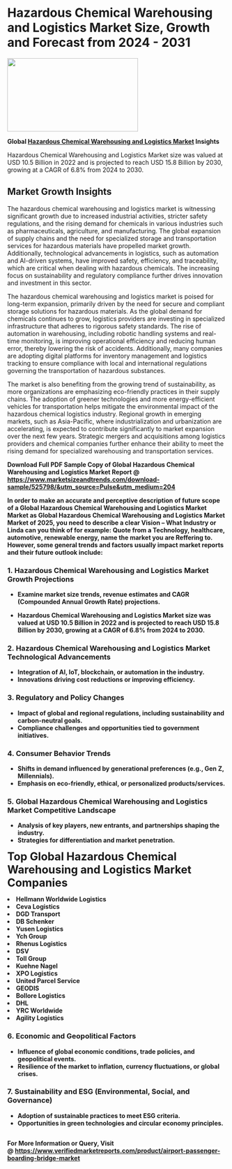 <H1>Hazardous Chemical Warehousing and Logistics Market Size, Growth and Forecast from 2024 - 2031</H1><img class="aligncenter size-medium wp-image-584254" src="https://thirdeyenews.in/wp-content/uploads/2024/09/Global-Market-Research-300x168.jpeg" alt="" width="300" height="168" /><p><strong>Global&nbsp;<a href="https://www.marketsizeandtrends.com/download-sample/525798/&amp;utm_source=Pulse&amp;utm_medium=204">Hazardous Chemical Warehousing and Logistics Market</a> Insights</strong></p><p>Hazardous Chemical Warehousing and Logistics Market size was valued at USD 10.5 Billion in 2022 and is projected to reach USD 15.8 Billion by 2030, growing at a CAGR of 6.8% from 2024 to 2030.</p><p><h2>Market Growth Insights</h2> <p>The hazardous chemical warehousing and logistics market is witnessing significant growth due to increased industrial activities, stricter safety regulations, and the rising demand for chemicals in various industries such as pharmaceuticals, agriculture, and manufacturing. The global expansion of supply chains and the need for specialized storage and transportation services for hazardous materials have propelled market growth. Additionally, technological advancements in logistics, such as automation and AI-driven systems, have improved safety, efficiency, and traceability, which are critical when dealing with hazardous chemicals. The increasing focus on sustainability and regulatory compliance further drives innovation and investment in this sector.</p> <p><strong></strong></p> <p>The hazardous chemical warehousing and logistics market is poised for long-term expansion, primarily driven by the need for secure and compliant storage solutions for hazardous materials. As the global demand for chemicals continues to grow, logistics providers are investing in specialized infrastructure that adheres to rigorous safety standards. The rise of automation in warehousing, including robotic handling systems and real-time monitoring, is improving operational efficiency and reducing human error, thereby lowering the risk of accidents. Additionally, many companies are adopting digital platforms for inventory management and logistics tracking to ensure compliance with local and international regulations governing the transportation of hazardous substances.</p> <p>The market is also benefiting from the growing trend of sustainability, as more organizations are emphasizing eco-friendly practices in their supply chains. The adoption of greener technologies and more energy-efficient vehicles for transportation helps mitigate the environmental impact of the hazardous chemical logistics industry. Regional growth in emerging markets, such as Asia-Pacific, where industrialization and urbanization are accelerating, is expected to contribute significantly to market expansion over the next few years. Strategic mergers and acquisitions among logistics providers and chemical companies further enhance their ability to meet the rising demand for specialized warehousing and transportation services.</p> <p><strong></p><p><span class=""><strong>Download Full PDF Sample Copy of Global Hazardous Chemical Warehousing and Logistics Market Report</strong> @ <a href="https://www.marketsizeandtrends.com/download-sample/525798/&amp;utm_source=Pulse&amp;utm_medium=204" target="_blank">https://www.marketsizeandtrends.com/download-sample/525798/&amp;utm_source=Pulse&amp;utm_medium=204</a></span></p><p>In order to make an accurate and perceptive description of future scope of a Global&nbsp;Hazardous Chemical Warehousing and Logistics Market Market as Global&nbsp;Hazardous Chemical Warehousing and Logistics Market Market of 2025, you need to describe a clear Vision &ndash; What Industry or Linda can you think of for example: Quote from a Technology, healthcare, automotive, renewable energy, name the market you are Reffering to. However, some general trends and factors usually impact market reports and their future outlook include:</p><h3>1.&nbsp;<strong>Hazardous Chemical Warehousing and Logistics Market Growth Projections</strong></h3><ul><li>Examine market size trends, revenue estimates and CAGR (Compounded Annual Growth Rate) projections.</li><li><p>Hazardous Chemical Warehousing and Logistics Market size was valued at USD 10.5 Billion in 2022 and is projected to reach USD 15.8 Billion by 2030, growing at a CAGR of 6.8% from 2024 to 2030.</p></li></ul><h3>2.&nbsp;<strong>Hazardous Chemical Warehousing and Logistics Market Technological Advancements</strong></h3><ul><li>Integration of AI, IoT, blockchain, or automation in the industry.</li><li>Innovations driving cost reductions or improving efficiency.</li></ul><h3>3.&nbsp;<strong>Regulatory and Policy Changes</strong></h3><ul><li>Impact of global and regional regulations, including sustainability and carbon-neutral goals.</li><li>Compliance challenges and opportunities tied to government initiatives.</li></ul><h3>4.&nbsp;<strong>Consumer Behavior Trends</strong></h3><ul><li>Shifts in demand influenced by generational preferences (e.g., Gen Z, Millennials).</li><li>Emphasis on eco-friendly, ethical, or personalized products/services.</li></ul><h3>5.&nbsp;<strong>Global Hazardous Chemical Warehousing and Logistics Market Competitive Landscape</strong></h3><ul><li>Analysis of key players, new entrants, and partnerships shaping the industry.</li><li>Strategies for differentiation and market penetration.</li></ul><p data-pm-slice="1 1 []"><span style="color: inherit; font-family: inherit; font-size: 25px;">Top Global Hazardous Chemical Warehousing and Logistics Market Companies</span></p><div class="" data-test-id=""><p><li>Hellmann Worldwide Logistics</li><li> Ceva Logistics</li><li> DGD Transport</li><li> DB Schenker</li><li> Yusen Logistics</li><li> Ych Group</li><li> Rhenus Logistics</li><li> DSV</li><li> Toll Group</li><li> Kuehne Nagel</li><li> XPO Logistics</li><li> United Parcel Service</li><li> GEODIS</li><li> Bollore Logistics</li><li> DHL</li><li> YRC Worldwide</li><li> Agility Logistics</li></p></div><h3>6.&nbsp;<strong>Economic and Geopolitical Factors</strong></h3><ul><li>Influence of global economic conditions, trade policies, and geopolitical events.</li><li>Resilience of the market to inflation, currency fluctuations, or global crises.</li></ul><h3>7.&nbsp;<strong>Sustainability and ESG (Environmental, Social, and Governance)</strong></h3><ul><li>Adoption of sustainable practices to meet ESG criteria.</li><li>Opportunities in green technologies and circular economy principles.</li></ul><h2><strong style="font-size: 14px;">For More Information or Query, Visit @&nbsp;</strong><a style="background-color: #ffffff; font-size: 14px;" href="https://www.marketsizeandtrends.com/report/hazardous-chemical-warehousing-and-logistics-market/" target="_blank">https://www.verifiedmarketreports.com/product/airport-passenger-boarding-bridge-market</a></h2>
